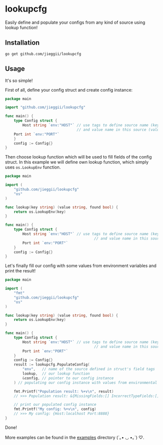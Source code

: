 # lookupcfg
Easily define and populate your configs from any kind of source using lookup function!

## Installation 
```shell
go get github.com/jieggii/lookupcfg
```

## Usage
It's so simple!

First of all, define your config struct and create config instance:
```go
package main

import "github.com/jieggii/lookupcfg"

func main() {
    type Config struct {
        Host string `env:"HOST"` // use tags to define source name (key) 
                                 // and value name in this source (value)
	Port int `env:"PORT"`
    }
    config := Config{}
}
```

Then choose lookup function which will be used to fill fields of the config struct.
In this example we will define own lookup function, which simply uses `os.LookupEnv` function.
```go
package main

import (
	"github.com/jieggii/lookupcfg"
	"os"
)

func lookup(key string) (value string, found bool) {
	return os.LookupEnv(key)
}

func main() {
	type Config struct {
		Host string `env:"HOST"` // use tags to define source name (key) 
                                         // and value name in this source (value)
		Port int `env:"PORT"`
	}
	config := Config{}
}
```

Let's finally fill our config with some values from environment variables and print the result!
```go
package main

import (
	"fmt"
	"github.com/jieggii/lookupcfg"
	"os"
)

func lookup(key string) (value string, found bool) {
	return os.LookupEnv(key)
}

func main() {
	type Config struct {
		Host string `env:"HOST"` // use tags to define source name (key)
                                         // and value name in this source (value)
		Port int `env:"PORT"`
	}
	config := Config{}
	result := lookupcfg.PopulateConfig(
		"env",   // name of the source defined in struct's field tags
		lookup,  // our lookup function
		&config, // pointer to our config instance
	) // populating our config instance with values from environmental variables

	fmt.Printf("Population result: %+v\n", result)
	// >>> Population result: &{MissingFields:[] IncorrectTypeFields:[]}

	// print our populated config instance
	fmt.Printf("My config: %+v\n", config)
	// >>> My config: {Host:localhost Port:8888}
}
```
Done!

More examples can be found in the [examples](https://github.com/jieggii/lookupcfg/tree/master/examples) directory  (´｡• ◡ •｡`) ♡.
